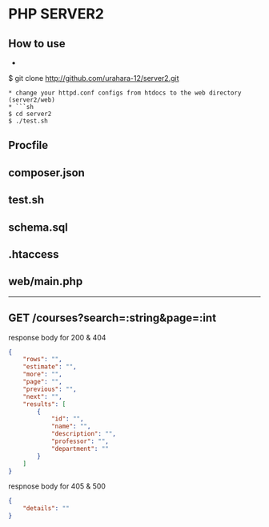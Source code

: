 # PHP SERVER2
## How to use
* ```sh
$ git clone http://github.com/urahara-12/server2.git
```
* change your httpd.conf configs from htdocs to the web directory (server2/web)
* ```sh
$ cd server2
$ ./test.sh
```
## Procfile

## composer.json

## test.sh

## schema.sql

## .htaccess

## web/main.php

---
## GET /courses?search=:string&page=:int

response body for 200 & 404
```json
{
    "rows": "",
    "estimate": "",
    "more": "",
    "page": "",
    "previous": "",
    "next": "",
    "results": [
        {
            "id": "",
            "name": "",
            "description": "",
            "professor": "",
            "department": ""
        }
    ]
}
```
respnose body for 405 & 500
```json
{
    "details": ""
}
```
